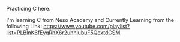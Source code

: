 Practicing C here.

I'm learning C from Neso Academy and Currently Learning from the following Link: https://www.youtube.com/playlist?list=PLBlnK6fEyqRhX6r2uhhlubuF5QextdCSM